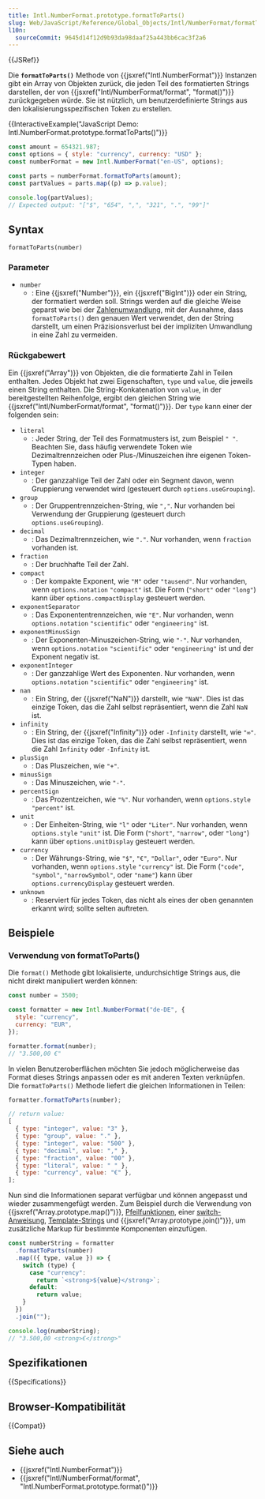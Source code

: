 ```yaml
---
title: Intl.NumberFormat.prototype.formatToParts()
slug: Web/JavaScript/Reference/Global_Objects/Intl/NumberFormat/formatToParts
l10n:
  sourceCommit: 9645d14f12d9b93da98daaf25a443bb6cac3f2a6
---
```


{{JSRef}}

Die **`formatToParts()`** Methode von {{jsxref("Intl.NumberFormat")}} Instanzen gibt ein Array von Objekten zurück, die jeden Teil des formatierten Strings darstellen, der von {{jsxref("Intl/NumberFormat/format", "format()")}} zurückgegeben würde. Sie ist nützlich, um benutzerdefinierte Strings aus den lokalisierungsspezifischen Token zu erstellen.

{{InteractiveExample("JavaScript Demo: Intl.NumberFormat.prototype.formatToParts()")}}

```js interactive-example
const amount = 654321.987;
const options = { style: "currency", currency: "USD" };
const numberFormat = new Intl.NumberFormat("en-US", options);

const parts = numberFormat.formatToParts(amount);
const partValues = parts.map((p) => p.value);

console.log(partValues);
// Expected output: "["$", "654", ",", "321", ".", "99"]"
```

## Syntax

```js-nolint
formatToParts(number)
```

### Parameter

- `number`
  - : Eine {{jsxref("Number")}}, ein {{jsxref("BigInt")}} oder ein String, der formatiert werden soll. Strings werden auf die gleiche Weise geparst wie bei der [Zahlenumwandlung](/de/docs/Web/JavaScript/Reference/Global_Objects/Number#number_coercion), mit der Ausnahme, dass `formatToParts()` den genauen Wert verwendet, den der String darstellt, um einen Präzisionsverlust bei der impliziten Umwandlung in eine Zahl zu vermeiden.

### Rückgabewert

Ein {{jsxref("Array")}} von Objekten, die die formatierte Zahl in Teilen enthalten. Jedes Objekt hat zwei Eigenschaften, `type` und `value`, die jeweils einen String enthalten. Die String-Konkatenation von `value`, in der bereitgestellten Reihenfolge, ergibt den gleichen String wie {{jsxref("Intl/NumberFormat/format", "format()")}}. Der `type` kann einer der folgenden sein:

- `literal`
  - : Jeder String, der Teil des Formatmusters ist, zum Beispiel `" "`. Beachten Sie, dass häufig verwendete Token wie Dezimaltrennzeichen oder Plus-/Minuszeichen ihre eigenen Token-Typen haben.
- `integer`
  - : Der ganzzahlige Teil der Zahl oder ein Segment davon, wenn Gruppierung verwendet wird (gesteuert durch `options.useGrouping`).
- `group`
  - : Der Gruppentrennzeichen-String, wie `","`. Nur vorhanden bei Verwendung der Gruppierung (gesteuert durch `options.useGrouping`).
- `decimal`
  - : Das Dezimaltrennzeichen, wie `"."`. Nur vorhanden, wenn `fraction` vorhanden ist.
- `fraction`
  - : Der bruchhafte Teil der Zahl.
- `compact`
  - : Der kompakte Exponent, wie `"M"` oder `"tausend"`. Nur vorhanden, wenn `options.notation` `"compact"` ist. Die Form (`"short"` oder `"long"`) kann über `options.compactDisplay` gesteuert werden.
- `exponentSeparator`
  - : Das Exponententrennzeichen, wie `"E"`. Nur vorhanden, wenn `options.notation` `"scientific"` oder `"engineering"` ist.
- `exponentMinusSign`
  - : Der Exponenten-Minuszeichen-String, wie `"-"`. Nur vorhanden, wenn `options.notation` `"scientific"` oder `"engineering"` ist und der Exponent negativ ist.
- `exponentInteger`
  - : Der ganzzahlige Wert des Exponenten. Nur vorhanden, wenn `options.notation` `"scientific"` oder `"engineering"` ist.
- `nan`
  - : Ein String, der {{jsxref("NaN")}} darstellt, wie `"NaN"`. Dies ist das einzige Token, das die Zahl selbst repräsentiert, wenn die Zahl `NaN` ist.
- `infinity`
  - : Ein String, der {{jsxref("Infinity")}} oder `-Infinity` darstellt, wie `"∞"`. Dies ist das einzige Token, das die Zahl selbst repräsentiert, wenn die Zahl `Infinity` oder `-Infinity` ist.
- `plusSign`
  - : Das Pluszeichen, wie `"+"`.
- `minusSign`
  - : Das Minuszeichen, wie `"-"`.
- `percentSign`
  - : Das Prozentzeichen, wie `"%"`. Nur vorhanden, wenn `options.style` `"percent"` ist.
- `unit`
  - : Der Einheiten-String, wie `"l"` oder `"Liter"`. Nur vorhanden, wenn `options.style` `"unit"` ist. Die Form (`"short"`, `"narrow"`, oder `"long"`) kann über `options.unitDisplay` gesteuert werden.
- `currency`
  - : Der Währungs-String, wie `"$"`, `"€"`, `"Dollar"`, oder `"Euro"`. Nur vorhanden, wenn `options.style` `"currency"` ist. Die Form (`"code"`, `"symbol"`, `"narrowSymbol"`, oder `"name"`) kann über `options.currencyDisplay` gesteuert werden.
- `unknown`
  - : Reserviert für jedes Token, das nicht als eines der oben genannten erkannt wird; sollte selten auftreten.

## Beispiele

### Verwendung von formatToParts()

Die `format()` Methode gibt lokalisierte, undurchsichtige Strings aus, die nicht direkt manipuliert werden können:

```js
const number = 3500;

const formatter = new Intl.NumberFormat("de-DE", {
  style: "currency",
  currency: "EUR",
});

formatter.format(number);
// "3.500,00 €"
```

In vielen Benutzeroberflächen möchten Sie jedoch möglicherweise das Format dieses Strings anpassen oder es mit anderen Texten verknüpfen. Die `formatToParts()` Methode liefert die gleichen Informationen in Teilen:

```js
formatter.formatToParts(number);

// return value:
[
  { type: "integer", value: "3" },
  { type: "group", value: "." },
  { type: "integer", value: "500" },
  { type: "decimal", value: "," },
  { type: "fraction", value: "00" },
  { type: "literal", value: " " },
  { type: "currency", value: "€" },
];
```

Nun sind die Informationen separat verfügbar und können angepasst und wieder zusammengefügt werden. Zum Beispiel durch die Verwendung von {{jsxref("Array.prototype.map()")}}, [Pfeilfunktionen](/de/docs/Web/JavaScript/Reference/Functions/Arrow_functions), einer [switch-Anweisung](/de/docs/Web/JavaScript/Reference/Statements/switch), [Template-Strings](/de/docs/Web/JavaScript/Reference/Template_literals) und {{jsxref("Array.prototype.join()")}}, um zusätzliche Markup für bestimmte Komponenten einzufügen.

```js
const numberString = formatter
  .formatToParts(number)
  .map(({ type, value }) => {
    switch (type) {
      case "currency":
        return `<strong>${value}</strong>`;
      default:
        return value;
    }
  })
  .join("");

console.log(numberString);
// "3.500,00 <strong>€</strong>"
```

## Spezifikationen

{{Specifications}}

## Browser-Kompatibilität

{{Compat}}

## Siehe auch

- {{jsxref("Intl.NumberFormat")}}
- {{jsxref("Intl/NumberFormat/format", "Intl.NumberFormat.prototype.format()")}}
